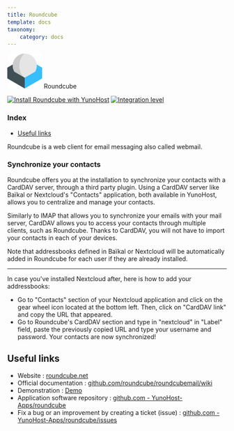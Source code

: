 ```yaml
---
title: Roundcube
template: docs
taxonomy:
    category: docs
---
```


<img src="/images/roundcube_logo.svg" height="80px" alt="roundcube's logo"> Roundcube

[![Install Roundcube with YunoHost](https://install-app.yunohost.org/install-with-yunohost.png)](https://install-app.yunohost.org/?app=roundcube) [![Integration level](https://dash.yunohost.org/integration/roundcube.svg)](https://dash.yunohost.org/appci/app/roundcube)

### Index

- [Useful links](#useful-links)

Roundcube is a web client for email messaging also called webmail.

### Synchronize your contacts

Roundcube offers you at the installation to synchronize your contacts with a CardDAV server, through a third party plugin. Using a CardDAV server like Baïkal or Nextcloud's "Contacts" application, both available in YunoHost, allows you to centralize and manage your contacts.

Similarly to IMAP that allows you to synchronize your emails with your mail server, CardDAV allows you to access your contacts through multiple clients, such as Roundcube. Thanks to CardDAV, you will not have to import your contacts in each of your devices.

Note that addressbooks defined in Baïkal or Nextcloud will be automatically added in Roundcube for each user if they are already installed.

----

In case you've installed Nextcloud after, here is how to add your addressbooks:

* Go to "Contacts" section of your Nextcloud application and click on the gear wheel icon located at the bottom left. Then, click on "CardDAV link" and copy the URL that appeared.
* Go to Roundcube's CardDAV section and type in "nextcloud" in "Label" field, paste the previously copied URL and type your username and password. Your contacts are now synchronized!

## Useful links

+ Website : [roundcube.net](https://roundcube.net/)
+ Official documentation : [github.com/roundcube/roundcubemail/wiki](https://github.com/roundcube/roundcubemail/wiki)
+ Demonstration : [Demo](https://demo.yunohost.org/webmail/)
+ Application software repository : [github.com - YunoHost-Apps/roundcube](https://github.com/YunoHost-Apps/roundcube_ynh)
+ Fix a bug or an improvement by creating a ticket (issue) : [github.com - YunoHost-Apps/roundcube/issues](https://github.com/YunoHost-Apps/roundcube_ynh/issues)
